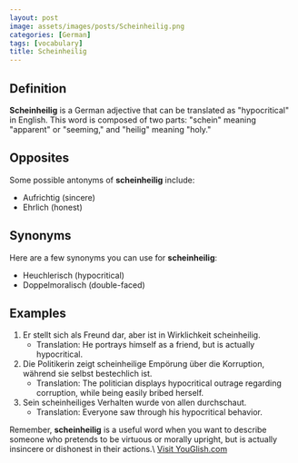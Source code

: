 ```yaml
---
layout: post
image: assets/images/posts/Scheinheilig.png
categories: [German]
tags: [vocabulary]
title: Scheinheilig
---
```


## Definition
**Scheinheilig** is a German adjective that can be translated as "hypocritical" in English. This word is composed of two parts: "schein" meaning "apparent" or "seeming," and "heilig" meaning "holy." 

## Opposites
Some possible antonyms of **scheinheilig** include:
- Aufrichtig (sincere)
- Ehrlich (honest)

## Synonyms
Here are a few synonyms you can use for **scheinheilig**:
- Heuchlerisch (hypocritical)
- Doppelmoralisch (double-faced)

## Examples
1. Er stellt sich als Freund dar, aber ist in Wirklichkeit scheinheilig.
   - Translation: He portrays himself as a friend, but is actually hypocritical.
2. Die Politikerin zeigt scheinheilige Empörung über die Korruption, während sie selbst bestechlich ist.
   - Translation: The politician displays hypocritical outrage regarding corruption, while being easily bribed herself.
3. Sein scheinheiliges Verhalten wurde von allen durchschaut.
   - Translation: Everyone saw through his hypocritical behavior.

Remember, **scheinheilig** is a useful word when you want to describe someone who pretends to be virtuous or morally upright, but is actually insincere or dishonest in their actions.\ <a id="yg-widget-0" class="youglish-widget" data-query="Scheinheilig" data-lang="german" data-components="8412" data-auto-start="0" data-bkg-color="theme_light" data-title="How%20to%20pronounce%20Scheinheilig%20in%20German"  rel="nofollow" href="https://youglish.com">Visit YouGlish.com</a><script async src="https://youglish.com/public/emb/widget.js" charset="utf-8"></script>